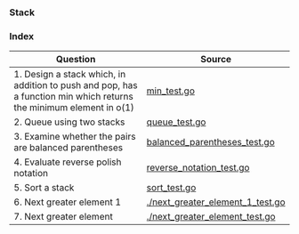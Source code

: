 ### Stack

### Index
| Question       | Source |
| -------- |   ------------- |
| 1. Design a stack which, in addition to push and pop, has a function min which returns the minimum element in o(1) | [min_test.go](./min_test.go)  |
| 2. Queue using two stacks | [queue_test.go](./queue_test.go)  |
| 3. Examine whether the pairs are balanced parentheses | [balanced_parentheses_test.go](./balanced_parentheses_test.go)  |
| 4. Evaluate reverse polish notation | [reverse_notation_test.go](./reverse_notation_test.go)  |
| 5. Sort a stack | [sort_test.go](./sort_test.go)  |
| 6. Next greater element 1 | [./next_greater_element_1_test.go](./next_greater_element_1_test.go)  |
| 7. Next greater element| [./next_greater_element_test.go](./next_greater_element_test.go)  |